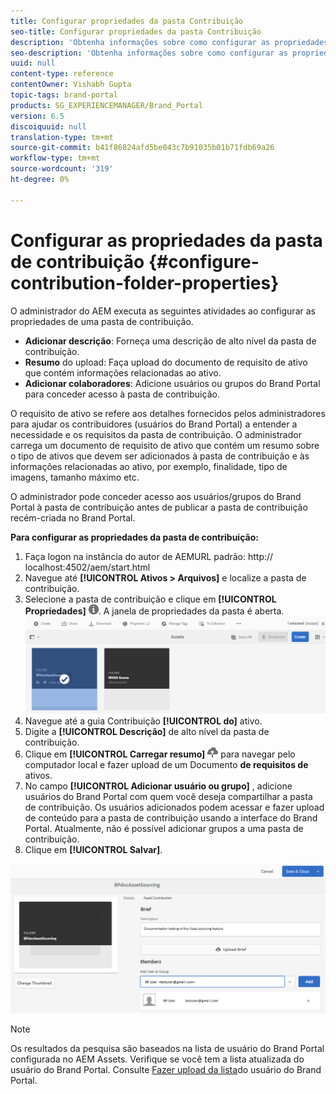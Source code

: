 ```yaml
---
title: Configurar propriedades da pasta Contribuição
seo-title: Configurar propriedades da pasta Contribuição
description: 'Obtenha informações sobre como configurar as propriedades de uma pasta de contribuição no AEM Assets. '
seo-description: 'Obtenha informações sobre como configurar as propriedades de uma pasta de contribuição no AEM Assets. '
uuid: null
content-type: reference
contentOwner: Vishabh Gupta
topic-tags: brand-portal
products: SG_EXPERIENCEMANAGER/Brand_Portal
version: 6.5
discoiquuid: null
translation-type: tm+mt
source-git-commit: b41f86824afd5be043c7b91035b01b71fdb69a26
workflow-type: tm+mt
source-wordcount: '319'
ht-degree: 0%

---
```



# Configurar as propriedades da pasta de contribuição {#configure-contribution-folder-properties}

O administrador do AEM executa as seguintes atividades ao configurar as propriedades de uma pasta de contribuição.

* **Adicionar descrição**: Forneça uma descrição de alto nível da pasta de contribuição.
* **Resumo** do upload:  Faça upload do documento de requisito de ativo que contém informações relacionadas ao ativo.
* **Adicionar colaboradores**: Adicione usuários ou grupos do Brand Portal para conceder acesso à pasta de contribuição.

O requisito de ativo se refere aos detalhes fornecidos pelos administradores para ajudar os contribuidores (usuários do Brand Portal) a entender a necessidade e os requisitos da pasta de contribuição. O administrador carrega um documento de requisito de ativo que contém um resumo sobre o tipo de ativos que devem ser adicionados à pasta de contribuição e às informações relacionadas ao ativo, por exemplo, finalidade, tipo de imagens, tamanho máximo etc.

O administrador pode conceder acesso aos usuários/grupos do Brand Portal à pasta de contribuição antes de publicar a pasta de contribuição recém-criada no Brand Portal.

**Para configurar as propriedades da pasta de contribuição:**

1. Faça logon na instância do autor de AEMURL padrão: http:// localhost:4502/aem/start.html
1. Navegue até **[!UICONTROL Ativos > Arquivos]** e localize a pasta de contribuição.
1. Selecione a pasta de contribuição e clique em **[!UICONTROL Propriedades]** ![](assets/properties.png). A janela de propriedades da pasta é aberta.
   ![](assets/contribution-folder-property1.png)
1. Navegue até a guia Contribuição **[!UICONTROL do]** ativo.
1. Digite a **[!UICONTROL Descrição]** de alto nível da pasta de contribuição.
1. Clique em **[!UICONTROL Carregar resumo]** ![](assets/upload.png) para navegar pelo computador local e fazer upload de um Documento **de requisitos de** ativos.
1. No campo **[!UICONTROL Adicionar usuário ou grupo]** , adicione usuários do Brand Portal com quem você deseja compartilhar a pasta de contribuição. Os usuários adicionados podem acessar e fazer upload de conteúdo para a pasta de contribuição usando a interface do Brand Portal. Atualmente, não é possível adicionar grupos a uma pasta de contribuição.
1. Clique em **[!UICONTROL Salvar]**.

![](assets/contribution-folder-property2.png)

>[!NOTE]
>
>Os resultados da pesquisa são baseados na lista de usuário do Brand Portal configurada no AEM Assets. Verifique se você tem a lista atualizada do usuário do Brand Portal. Consulte [Fazer upload da lista](brand-portal-configure-asset-sourcing.md)do usuário do Brand Portal.
